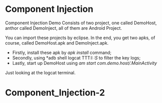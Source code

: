Component Injection
======================
Component Injection Demo Consists of two project, one called DemoHost, anthor called DemoInject, all of them are Android Project. 

You can import these projects by eclipse. In the end, you get two apks, of course, called DemoHost.apk and DemoInject.apk.

- Firstly, install these apk by *apk install* command;
- Secondly, using *adb shell logcat TTT:I *:S* to filter the key logs; 
- Lastly, start up DemoHost using *am start com.demo.host/.MainActivity*

Just looking at the logcat terminal.
# Component_Injection-2
